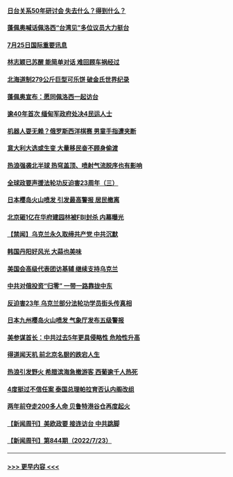 #### [日台关系50年研讨会 失去什么？得到什么？](../pages/prog202/a103486822.md?t=07252051) 
#### [蓬佩奥喊话佩洛西“台湾见”多位议员大力挺台](../pages/prog202/a103486816.md?t=07252051) 
#### [7月25日国际重要讯息](../pages/prog202/a103486812.md?t=07252051) 
#### [林志颖已苏醒 能简单对话 难回顾车祸经过](../pages/prog202/a103486790.md?t=07252051) 
#### [北海道制279公斤巨型可乐饼 破金氏世界纪录](../pages/prog202/a103486786.md?t=07252051) 
#### [蓬佩奥宣布：愿同佩洛西一起访台](../pages/prog202/a103486770.md?t=07252051) 
#### [逾40年首次 缅甸军政府处决4民运人士](../pages/prog202/a103486766.md?t=07252051) 
#### [机器人耍无赖？俄罗斯西洋棋赛 男童手指遭夹断](../pages/prog202/a103486758.md?t=07252051) 
#### [意大利大选或生变 大量移民奋不顾身偷渡](../pages/prog202/a103486726.md?t=07252051) 
#### [热浪强袭北半球 热穹盖顶、喷射气流脱序也有影响](../pages/prog202/a103486705.md?t=07252051) 
#### [全球政要声援法轮功反迫害23周年（三）](../pages/prog202/a103486595.md?t=07252051) 
#### [日本樱岛火山喷发 引发最高警报 居民撤离](../pages/prog202/a103486580.md?t=07252051) 
#### [北京砸1亿在华府建园林被FBI封杀 内幕曝光](../pages/prog202/a103486558.md?t=07252051) 
#### [【禁闻】乌克兰永久取缔共产党 中共沉默](../pages/prog202/a103486491.md?t=07252051) 
#### [韩国丹阳好风光 大蒜也美味](../pages/prog202/a103486457.md?t=07252051) 
#### [美国会高级代表团访基辅 继续支持乌克兰](../pages/prog202/a103486448.md?t=07252051) 
#### [中共对俄投资“归零” 一带一路靠拢中东](../pages/prog202/a103486428.md?t=07252051) 
#### [反迫害23年 乌克兰部分法轮功学员街头传真相](../pages/prog202/a103486446.md?t=07252051) 
#### [日本九州樱岛火山喷发 气象厅发布五级警报](../pages/prog202/a103486419.md?t=07252051) 
#### [美参谋首长：中共过去5年更具侵略性 危险性升高](../pages/prog202/a103486411.md?t=07252051) 
#### [得道闻天机 前北京名厨的跌宕人生](../pages/prog202/a103486372.md?t=07252051) 
#### [热浪引发野火 希腊滨海急撤游客 西葡逾千人热死](../pages/prog202/a103486339.md?t=07252051) 
#### [4度挺过不信任案 泰国总理帕拉育否认内阁改组](../pages/prog202/a103486332.md?t=07252051) 
#### [两年前夺走200多人命 贝鲁特港谷仓再度起火](../pages/prog202/a103486307.md?t=07252051) 
#### [【新闻周刊】美欧政要 接连访台 中共跳脚](../pages/prog202/a103486209.md?t=07252051) 
#### [【新闻周刊】第844期（2022/7/23）](../pages/prog202/a103486213.md?t=07252051) 

----
#### [ >>> 更早内容 <<< ](../indexes/prog202-earlier.md)
